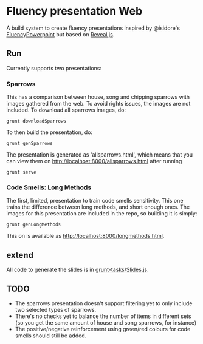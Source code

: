# Fluency presentation Web
A build system to create fluency presentations inspired by @isidore's [FluencyPowerpoint](https://github.com/isidore/FluencyPowerPoint) but based on [Reveal.js](https://github.com/hakimel/reveal.js).

## Run
Currently supports two presentations:

### Sparrows
This has a comparison between house, song and chipping sparrows with images gathered from the web. To avoid rights issues, the images are not included. To download all sparrows images, do:

```
grunt downloadSparrows
```

To then build the presentation, do:

```
grunt genSparrows
```

The presentation is generated as 'allsparrows.html', which means that you can view them on [http://localhost:8000/allsparrows.html](http://localhost:8000/allsparrows.html) after running

```
grunt serve
```

### Code Smells: Long Methods
The first, limited, presentation to train code smells sensitivity. This one trains the difference between long methods, and short enough ones. The images for this presentation are included in the repo, so building it is simply:

```
grunt genLongMethods
```

This on is available as [http://localhost:8000/longmethods.html](http://localhost:8000/longmethods.html).

## extend
All code to generate the slides is in [grunt-tasks/Slides.js](grunt-tasks/Slides.js).

## TODO
- The sparrows presentation doesn't support filtering yet to only include two selected types of sparrows.
- There's no checks yet to balance the number of items in different sets (so you get the same amount of house and song sparrows, for instance)
- The positive/negative reinforcement using green/red colours for code smells should still be added.
